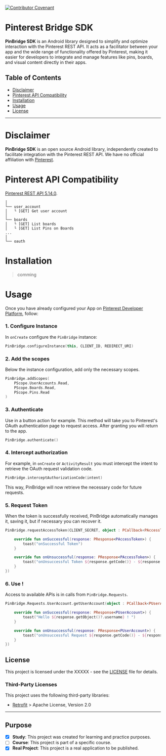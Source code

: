[![Contributor Covenant](https://img.shields.io/badge/Contributor%20Covenant-2.1-4baaaa.svg)](CODE_OF_CONDUCT.md)

# Pinterest Bridge SDK

**PinBridge SDK** is an Android library designed to simplify and optimize interaction with the
Pinterest REST API. It acts as a facilitator between your app and the wide range of functionality
offered by Pinterest, making it easier for developers to integrate and manage features like pins,
boards, and visual content directly in their apps.

## Table of Contents

- [Disclaimer](#disclaimer)
- [Pinterest  API Compatibility](#pinterest--api-compatibility)
- [Installation](#installation)
- [Usage](#usage)
- [License](#license)

---

# Disclaimer

**PinBridge SDK** is an open source Android library, independently created to facilitate integration
with the Pinterest REST API. We have no official affiliation
with [Pinterest](https://www.pinterest.com/).

# Pinterest  API Compatibility

[Pinterest REST API 5.14.0](https://developers.pinterest.com/docs/api/v5/introduction).

```
│
└── user_account
│   └ [GET] Get user account
│
└── boards
│   └ [GET] List boards
│   └ [GET] List Pins on Boards
...
│
└── oauth
```

# Installation

> comming

# Usage

Once you have already configured your App
on [Pinterest Developer Platform](https://developers.pinterest.com/apps/), follow:

### 1. Configure Instance

In `onCreate` configure the `PinBridge` instance:

``` kotlin
PinBridge.configureInstance(this, CLIENT_ID, REDIRECT_URI)
```

### 2. Add the scopes

Below the instance configuration, add only the necessary scopes.

``` kotlin
PinBridge.addScopes(
    PScope.UserAccounts.Read,
    PScope.Boards.Read,
    PScope.Pins.Read
)
```

### 3. Authenticate

Use in a button action for example. This method will take you to Pinterest's OAuth authentication
page to request access. After granting you will return to the app.

``` kotlin
PinBridge.authenticate()
```

### 4. Intercept authorization

For example, in `onCreate` or `ActivityResult` you must intercept the intent to retrieve the OAuth
request validation code.

``` kotlin
PinBridge.interceptAuthorizationCode(intent)
```

This way, PinBridge will now retrieve the necessary code for future requests.

### 5. Request Token

When the token is successfully received, PinBridge automatically manages it, saving it,
but if necessary you can recover it.

``` kotlin
PinBridge.requestAccessToken(CLIENT_SECRET, object : PCallback<PAccessToken> {

    override fun onSuccessful(response: PResponse<PAccessToken>) {
        toast("onSuccessful Token")
    }

    override fun onUnsuccessful(response: PResponse<PAccessToken>) {
        toast("onUnsuccessful Token ${response.getCode()} - ${response.getMessage()}")
    }
})
```

### 6. Use !

Access to available APIs is in calls from `PinBridge.Requests`.

``` kotlin
PinBridge.Requests.UserAccount.getUserAccount(object : PCallback<PUserAccount> {

    override fun onSuccessful(response: PResponse<PUserAccount>) {
        toast("Hello ${response.getObject()?.username} ! ")
    }

    override fun onUnsuccessful(response: PResponse<PUserAccount>) {
        toast("onUnsuccessful Request ${response.getCode()} - ${response.getMessage()}")
    }
})
```

## License

This project is licensed under the XXXXX - see the [LICENSE](LICENSE) file for details.

### Third-Party Licenses

This project uses the following third-party libraries:

- [Retrofit](https://square.github.io/retrofit/) > Apache License, Version 2.0

---

## Purpose

- [x] **Study**: This project was created for learning and practice purposes.
- [ ] **Course**: This project is part of a specific course.
- [x] **Real Project**: This project is a real application to be published.

